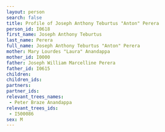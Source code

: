 ```yaml
---
layout: person
search: false
title: Profile of Joseph Anthony Teburtus "Anton" Perera
person_id: I0618
first_name: Joseph Anthony Teburtus
last_name: Perera
full_name: Joseph Anthony Teburtus "Anton" Perera
mother: Mary Lourdes "Laura" Anandappa
mother_id: I0000
father: Joseph William Marcelline Perera
father_id: I0615
children:
children_ids:
partners:
partner_ids:
relevant_trees_names:
 - Peter Braze Anandappa
relevant_trees_ids:
 - I500086
sex: M
---
```


